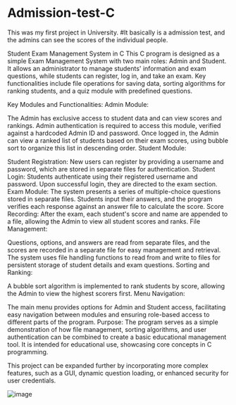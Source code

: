 # Admission-test-C

This was my first project in University. #It basically is a admission test, and the admins can see the scores of the individual people.

Student Exam Management System in C
This C program is designed as a simple Exam Management System with two main roles: Admin and Student. It allows an administrator to manage students' information and exam questions, while students can register, log in, and take an exam. Key functionalities include file operations for saving data, sorting algorithms for ranking students, and a quiz module with predefined questions.

Key Modules and Functionalities:
Admin Module:

The Admin has exclusive access to student data and can view scores and rankings.
Admin authentication is required to access this module, verified against a hardcoded Admin ID and password.
Once logged in, the Admin can view a ranked list of students based on their exam scores, using bubble sort to organize this list in descending order.
Student Module:

Student Registration: New users can register by providing a username and password, which are stored in separate files for authentication.
Student Login: Students authenticate using their registered username and password. Upon successful login, they are directed to the exam section.
Exam Module: The system presents a series of multiple-choice questions stored in separate files. Students input their answers, and the program verifies each response against an answer file to calculate the score.
Score Recording: After the exam, each student's score and name are appended to a file, allowing the Admin to view all student scores and ranks.
File Management:

Questions, options, and answers are read from separate files, and the scores are recorded in a separate file for easy management and retrieval.
The system uses file handling functions to read from and write to files for persistent storage of student details and exam questions.
Sorting and Ranking:

A bubble sort algorithm is implemented to rank students by score, allowing the Admin to view the highest scorers first.
Menu Navigation:

The main menu provides options for Admin and Student access, facilitating easy navigation between modules and ensuring role-based access to different parts of the program.
Purpose:
The program serves as a simple demonstration of how file management, sorting algorithms, and user authentication can be combined to create a basic educational management tool. It is intended for educational use, showcasing core concepts in C programming.

This project can be expanded further by incorporating more complex features, such as a GUI, dynamic question loading, or enhanced security for user credentials.

![image](https://github.com/user-attachments/assets/86927664-ed39-40a8-a37f-da825ad8d9f9)

